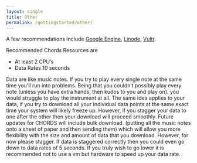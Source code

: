 ```yaml
---
layout: single
title: Other
permalink: /gettingstarted/other/
---
```


A few recommendations include <a href="https://cloud.google.com/cloud-services-platform/">Google Engine</a>, <a href="https://www.linode.com/pricing">Linode</a>,   <a href="https://www.vultr.com/pricing/">Vultr</a>.

Recommended Chords Resources are
- At least 2 CPU’s 
- Data Rates 10 seconds

Data are like music notes. If you try to play every single note at the same time you’ll run into problems.
Being that you couldn’t possibly play every note (unless you have extra hands, then kudos to you and play on).
you would struggle to play the instrument at all. The same idea applies to your data, if you try to download all your individual data points at the same exact time your system will likely freeze up.
However, if you stagger your data to one after the other then your download will proceed smoothly. Future updates for CHORDS will include bulk download. (putting all the music notes onto a sheet of paper and then sending them) which will allow you more flexibility with the size and amount of data that you download. However, for now please stagger. If data is staggered correctly then you could even go down to data rates of 5 seconds. If you truly wish to go lower it is recommended not to use a vm but hardware to speed up your data rate.
